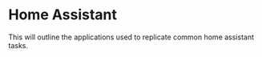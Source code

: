 # Home Assistant

This will outline the applications used to replicate common home assistant tasks.

